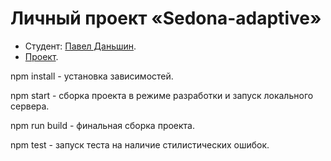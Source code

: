 # Личный проект «Sedona-adaptive» 

* Студент: [Павел Даньшин](https://github.com/Witchbanee).
* [Проект](https://witchbanee.github.io/sedona-adaptive/build/). 


npm install - установка зависимостей.

npm start - сборка проекта в режиме разработки и запуск локального сервера.

npm run build - финальная сборка проекта.

npm test - запуск теста на наличие стилистических ошибок.
